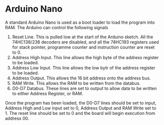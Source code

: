 # Arduino Nano
A standard Arduino Nano is used as a boot loader to load the program into RAM. The Arduino can control the following signals
1. Reset Line. This is pulled low at the start of the Arduino sketch. All the 74HC138/238 decoders are disabled, and all the 74HC193 registers used for stack pointer, programme counter and instruction counter are reset to 0.
2. Address High Input. This line allows the high byte of the address register to be loaded.
3. Address Low Input. This line allows the low bytr of the address register to be loaded.
4. Address Output. This allows the 16 bit address onto the address bus.
5. RAM Write. This allows the RAM to be written from the databus.
6. D0-D7 Databus. These lines are set to output to allow data to be written to either Address Register, or RAM.

Once the program has been loaded, the D0-D7 lines should be set to input, Address High and Low input set to 0, Address Output and RAM Write set to 1. The reset line should be set to 0 and the board will begin execution from address 00.
